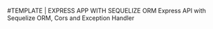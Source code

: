 #TEMPLATE | EXPRESS APP WITH SEQUELIZE ORM
Express API with Sequelize ORM, Cors and Exception Handler
